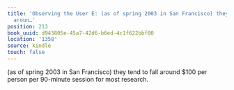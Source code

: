 ```yaml
---
title: 'Observing the User E: (as of spring 2003 in San Francisco) they tend to fall
  aroun…'
position: 213
book_uuid: d943805e-45a7-42d6-b6ed-4c1f622bbf00
location: '1358'
source: kindle
touch: false
---
```


(as of spring 2003 in San Francisco) they tend to fall around $100 per person per 90-minute session for most research.